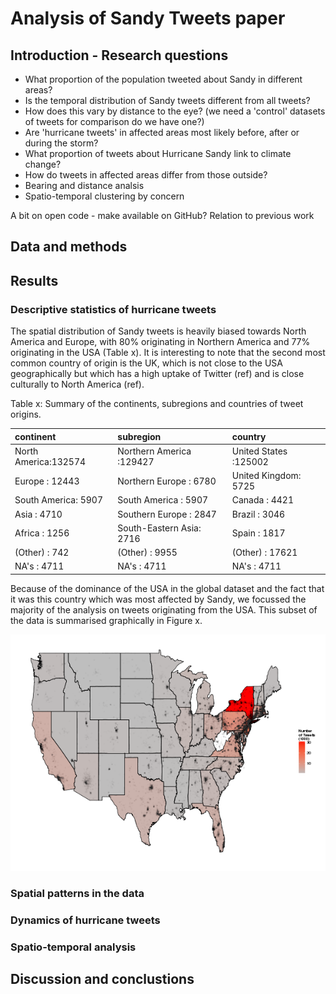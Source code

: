 Analysis of Sandy Tweets paper
========================================================

## Introduction - Research questions

- What proportion of the population tweeted about Sandy in different areas? 
- Is the temporal distribution of Sandy tweets different from all tweets? 
- How does this vary by distance to the eye? (we need a 'control' datasets of tweets for comparison  do we have one?) 
- Are 'hurricane tweets' in affected areas most likely before, after or during the storm? 
- What proportion of tweets about Hurricane Sandy link to climate change?
- How do tweets in affected areas differ from those outside?
- Bearing and distance analsis
- Spatio-temporal clustering by concern

A bit on open code - make available on GitHub?
Relation to previous work

## Data and methods

## Results

### Descriptive statistics of hurricane tweets

The spatial distribution of Sandy tweets is heavily biased
towards North America and Europe, with 80% originating in
Northern America and 77% originating in the USA (Table x).
It is interesting to note that the second most common
country of origin is the UK, which is not close to the USA
geographically but which has a high uptake of Twitter (ref)
and is close culturally to North America (ref).

Table x: Summary of the continents, subregions and countries of tweet origins.

|        continent       |             subregion       |          country        |
|:-----------------------|:----------------------------|:------------------------|
|North America:132574    |Northern America  :129427    |United States :125002    |
|Europe       : 12443    |Northern Europe   :  6780    |United Kingdom:  5725    |
|South America:  5907    |South America     :  5907    |Canada        :  4421    |
|Asia         :  4710    |Southern Europe   :  2847    |Brazil        :  3046    |
|Africa       :  1256    |South-Eastern Asia:  2716    |Spain         :  1817    |
|(Other)      :   742    |(Other)           :  9955    |(Other)       : 17621    |
|NA's         :  4711    |NA's              :  4711    |NA's          :  4711    |

Because of the dominance of the USA in the global dataset and the fact that it was this
country which was most affected by Sandy, we focussed the majority of the analysis on
tweets originating from the USA. This subset of the data is summarised graphically in Figure x.

![us-tweets](figure/US-overview-rl-lowres.png)

### Spatial patterns in the data

### Dynamics of hurricane tweets

### Spatio-temporal analysis

## Discussion and conclustions

